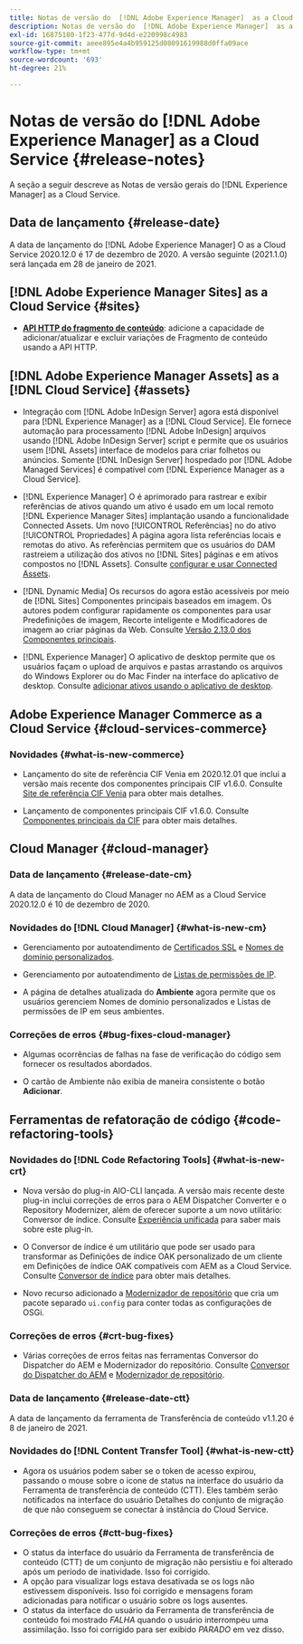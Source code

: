 ```yaml
---
title: Notas de versão do  [!DNL Adobe Experience Manager]  as a Cloud Service 2020.12.0.
description: Notas de versão do  [!DNL Adobe Experience Manager]  as a Cloud Service 2020.12.0.
exl-id: 16875180-1f23-477d-9d4d-e220998c4983
source-git-commit: aeee895e4a4b959125d08091619988d0ffa09ace
workflow-type: tm+mt
source-wordcount: '693'
ht-degree: 21%

---
```


# Notas de versão do [!DNL Adobe Experience Manager] as a Cloud Service {#release-notes}

A seção a seguir descreve as Notas de versão gerais do [!DNL Experience Manager] as a Cloud Service.

## Data de lançamento {#release-date}

A data de lançamento do [!DNL Adobe Experience Manager] O as a Cloud Service 2020.12.0 é 17 de dezembro de 2020.
A versão seguinte (2021.1.0) será lançada em 28 de janeiro de 2021.

## [!DNL Adobe Experience Manager Sites] as a Cloud Service {#sites}

* **[API HTTP do fragmento de conteúdo](/help/assets/content-fragments/assets-api-content-fragments.md)**: adicione a capacidade de adicionar/atualizar e excluir variações de Fragmento de conteúdo usando a API HTTP.

## [!DNL Adobe Experience Manager Assets] as a [!DNL Cloud Service] {#assets}

* Integração com [!DNL Adobe InDesign Server] agora está disponível para [!DNL Experience Manager] as a [!DNL Cloud Service]. Ele fornece automação para processamento [!DNL Adobe InDesign] arquivos usando [!DNL Adobe InDesign Server] script e permite que os usuários usem [!DNL Assets] interface de modelos para criar folhetos ou anúncios. Somente [!DNL InDesign Server] hospedado por [!DNL Adobe Managed Services] é compatível com [!DNL Experience Manager as a Cloud Service]. <!-- TBD: Add link to article. -->

* [!DNL Experience Manager] O é aprimorado para rastrear e exibir referências de ativos quando um ativo é usado em um local remoto [!DNL Experience Manager Sites] implantação usando a funcionalidade Connected Assets. Um novo [!UICONTROL Referências] no do ativo [!UICONTROL Propriedades] A página agora lista referências locais e remotas do ativo. As referências permitem que os usuários do DAM rastreiem a utilização dos ativos no [!DNL Sites] páginas e em ativos compostos no [!DNL Assets]. Consulte [configurar e usar Connected Assets](/help/assets/use-assets-across-connected-assets-instances.md).

* [!DNL Dynamic Media] Os recursos do agora estão acessíveis por meio de [!DNL Sites] Componentes principais baseados em imagem. Os autores podem configurar rapidamente os componentes para usar Predefinições de imagem, Recorte inteligente e Modificadores de imagem ao criar páginas da Web. Consulte [Versão 2.13.0 dos Componentes principais](https://github.com/adobe/aem-core-wcm-components/releases/tag/core.wcm.components.reactor-2.13.0).

* [!DNL Experience Manager] O aplicativo de desktop permite que os usuários façam o upload de arquivos e pastas arrastando os arquivos do Windows Explorer ou do Mac Finder na interface do aplicativo de desktop. Consulte [adicionar ativos usando o aplicativo de desktop](https://experienceleague.adobe.com/docs/experience-manager-desktop-app/using/using.html#upload-and-add-new-assets-to-aem).

## Adobe Experience Manager Commerce as a Cloud Service {#cloud-services-commerce}

### Novidades {#what-is-new-commerce}

* Lançamento do site de referência CIF Venia em 2020.12.01 que inclui a versão mais recente dos componentes principais CIF v1.6.0. Consulte [Site de referência CIF Venia](https://github.com/adobe/aem-cif-guides-venia/releases/tag/venia-2020.12.01) para obter mais detalhes.

* Lançamento de componentes principais CIF v1.6.0. Consulte [Componentes principais da CIF](https://github.com/adobe/aem-core-cif-components/releases/tag/core-cif-components-reactor-1.6.0) para obter mais detalhes.

## Cloud Manager {#cloud-manager}

### Data de lançamento {#release-date-cm}

A data de lançamento do Cloud Manager no AEM as a Cloud Service 2020.12.0 é 10 de dezembro de 2020.

### Novidades do [!DNL Cloud Manager] {#what-is-new-cm}

* Gerenciamento por autoatendimento de [Certificados SSL](/help/implementing/cloud-manager/managing-ssl-certifications/introduction.md) e [Nomes de domínio personalizados](/help/implementing/cloud-manager/custom-domain-names/introduction.md).

* Gerenciamento por autoatendimento de [Listas de permissões de IP](/help/implementing/cloud-manager/ip-allow-lists/introduction.md).

* A página de detalhes atualizada do **Ambiente** agora permite que os usuários gerenciem Nomes de domínio personalizados e Listas de permissões de IP em seus ambientes.

### Correções de erros {#bug-fixes-cloud-manager}

* Algumas ocorrências de falhas na fase de verificação do código sem fornecer os resultados abordados.

* O cartão de Ambiente não exibia de maneira consistente o botão **Adicionar**.

## Ferramentas de refatoração de código {#code-refactoring-tools}

### Novidades do [!DNL Code Refactoring Tools] {#what-is-new-crt}

* Nova versão do plug-in AIO-CLI lançada. A versão mais recente deste plug-in inclui correções de erros para o AEM Dispatcher Converter e o Repository Modernizer, além de oferecer suporte a um novo utilitário: Conversor de índice. Consulte [Experiência unificada](https://experienceleague.adobe.com/docs/experience-manager-cloud-service/moving/refactoring-tools/unified-experience.html?lang=en#benefits) para saber mais sobre este plug-in.

* O Conversor de índice é um utilitário que pode ser usado para transformar as Definições de índice OAK personalizado de um cliente em Definições de índice OAK compatíveis com AEM as a Cloud Service. Consulte [Conversor de índice](https://github.com/adobe/aem-cloud-service-source-migration/tree/master/packages/index-converter) para obter mais detalhes.

* Novo recurso adicionado a [Modernizador de repositório](https://github.com/adobe/aem-cloud-service-source-migration/tree/master/packages/repository-modernizer) que cria um pacote separado `ui.config` para conter todas as configurações de OSGi.

### Correções de erros {#crt-bug-fixes}

* Várias correções de erros feitas nas ferramentas Conversor do Dispatcher do AEM e Modernizador do repositório. Consulte [Conversor do Dispatcher do AEM](https://github.com/adobe/aem-cloud-service-source-migration/tree/master/packages/dispatcher-converter) e [Modernizador de repositório](https://github.com/adobe/aem-cloud-service-source-migration/tree/master/packages/repository-modernizer).

### Data de lançamento {#release-date-ctt}

A data de lançamento da ferramenta de Transferência de conteúdo v1.1.20 é 8 de janeiro de 2021.

### Novidades do [!DNL Content Transfer Tool] {#what-is-new-ctt}

* Agora os usuários podem saber se o token de acesso expirou, passando o mouse sobre o ícone de status na interface do usuário da Ferramenta de transferência de conteúdo (CTT). Eles também serão notificados na interface do usuário Detalhes do conjunto de migração de que não conseguem se conectar à instância do Cloud Service.

### Correções de erros {#ctt-bug-fixes}

* O status da interface do usuário da Ferramenta de transferência de conteúdo (CTT) de um conjunto de migração não persistiu e foi alterado após um período de inatividade. Isso foi corrigido.
* A opção para visualizar logs estava desativada se os logs não estivessem disponíveis. Isso foi corrigido e mensagens foram adicionadas para notificar o usuário sobre os logs ausentes.
* O status da interface do usuário da Ferramenta de transferência de conteúdo foi mostrado *FALHA* quando o usuário interrompeu uma assimilação. Isso foi corrigido para ser exibido *PARADO* em vez disso.
